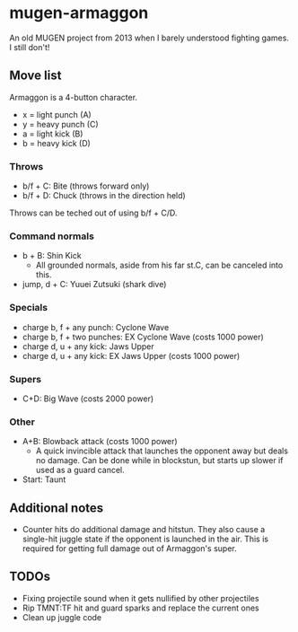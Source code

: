 # mugen-armaggon
An old MUGEN project from 2013 when I barely understood fighting games. I still don't!

## Move list

Armaggon is a 4-button character.
- x = light punch (A)
- y = heavy punch (C)
- a = light kick (B)
- b = heavy kick (D)

### Throws
- b/f + C: Bite (throws forward only)
- b/f + D: Chuck (throws in the direction held)

Throws can be teched out of using b/f + C/D.

### Command normals
- b + B: Shin Kick
  - All grounded normals, aside from his far st.C, can be canceled into this.
- jump, d + C: Yuuei Zutsuki (shark dive)

### Specials
- charge b, f + any punch: Cyclone Wave
- charge b, f + two punches: EX Cyclone Wave (costs 1000 power)
- charge d, u + any kick: Jaws Upper
- charge d, u + any kick: EX Jaws Upper (costs 1000 power)

### Supers
- C+D: Big Wave (costs 2000 power)

### Other
- A+B: Blowback attack (costs 1000 power)
  - A quick invincible attack that launches the opponent away but deals no damage. Can be done while in blockstun, but starts up slower if used as a guard cancel.
- Start: Taunt

## Additional notes

- Counter hits do additional damage and hitstun. They also cause a single-hit juggle state if the opponent is launched in the air. This is required for getting full damage out of Armaggon's super.

## TODOs

- Fixing projectile sound when it gets nullified by other projectiles
- Rip TMNT:TF hit and guard sparks and replace the current ones
- Clean up juggle code
